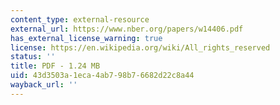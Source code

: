 ```yaml
---
content_type: external-resource
external_url: https://www.nber.org/papers/w14406.pdf
has_external_license_warning: true
license: https://en.wikipedia.org/wiki/All_rights_reserved
status: ''
title: PDF - 1.24 MB
uid: 43d3503a-1eca-4ab7-98b7-6682d22c8a44
wayback_url: ''
---
```

